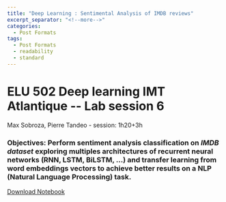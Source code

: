 ```yaml
---
title: "Deep Learning : Sentimental Analysis of IMDB reviews"
excerpt_separator: "<!--more-->"
categories:
  - Post Formats
tags:
  - Post Formats
  - readability
  - standard
---
```

# ELU 502 Deep learning  IMT Atlantique -- Lab session 6
Max Sobroza, Pierre Tandeo - session: 1h20+3h


### Objectives: Perform sentiment analysis classification on *IMDB dataset* exploring multiples architectures of recurrent neural networks (RNN, LSTM, BiLSTM, ...) and transfer learning from word embeddings vectors to achieve better results on a NLP (Natural Language Processing) task.


[Download Notebook](/notebooks/LabSession6-RNN-IMDB-student.ipynb)
